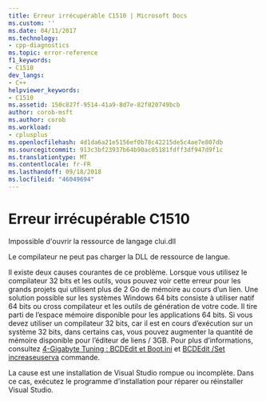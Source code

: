 ```yaml
---
title: Erreur irrécupérable C1510 | Microsoft Docs
ms.custom: ''
ms.date: 04/11/2017
ms.technology:
- cpp-diagnostics
ms.topic: error-reference
f1_keywords:
- C1510
dev_langs:
- C++
helpviewer_keywords:
- C1510
ms.assetid: 150c827f-9514-41a9-8d7e-82f820749bcb
author: corob-msft
ms.author: corob
ms.workload:
- cplusplus
ms.openlocfilehash: 4d1da6a21e5156ef0b78c42215de5c4ae7e807db
ms.sourcegitcommit: 913c3bf23937b64b90ac05181fdff3df947d9f1c
ms.translationtype: MT
ms.contentlocale: fr-FR
ms.lasthandoff: 09/18/2018
ms.locfileid: "46049694"
---
```

# <a name="fatal-error-c1510"></a>Erreur irrécupérable C1510

Impossible d'ouvrir la ressource de langage clui.dll

Le compilateur ne peut pas charger la DLL de ressource de langue.

Il existe deux causes courantes de ce problème. Lorsque vous utilisez le compilateur 32 bits et les outils, vous pouvez voir cette erreur pour les grands projets qui utilisent plus de 2 Go de mémoire au cours d’un lien. Une solution possible sur les systèmes Windows 64 bits consiste à utiliser natif 64 bits ou cross compilateur et les outils de génération de votre code. Il tire parti de l’espace mémoire disponible pour les applications 64 bits. Si vous devez utiliser un compilateur 32 bits, car il est en cours d’exécution sur un système 32 bits, dans certains cas, vous pouvez augmenter la quantité de mémoire disponible pour l’éditeur de liens / 3GB. Pour plus d’informations, consultez [4-Gigabyte Tuning : BCDEdit et Boot.ini](https://msdn.microsoft.com/library/vs/alm/bb613473\(v=vs.85\).aspx) et [BCDEdit /Set increaseuserva](https://msdn.microsoft.com/library/ff542202.aspx) commande.

La cause est une installation de Visual Studio rompue ou incomplète. Dans ce cas, exécutez le programme d’installation pour réparer ou réinstaller Visual Studio.
